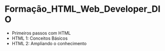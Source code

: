 # Formação_HTML_Web_Developer_DIO
- Primeiros passos com HTML
- HTML 1: Conceitos Básicos
- HTML 2: Ampliando o conhecimento

